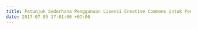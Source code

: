 ```yaml
---
title: Petunjuk Sederhana Penggunaan Lisensi Creative Commons Untuk Pengajar
date: 2017-07-03 17:01:00 +07:00
---
```


